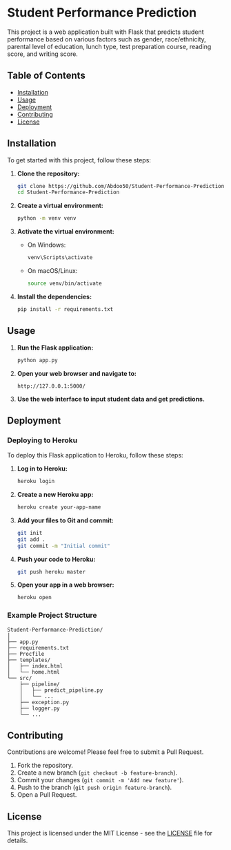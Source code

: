 # Student Performance Prediction

This project is a web application built with Flask that predicts student performance based on various factors such as gender, race/ethnicity, parental level of education, lunch type, test preparation course, reading score, and writing score.

## Table of Contents

- [Installation](#installation)
- [Usage](#usage)
- [Deployment](#deployment)
- [Contributing](#contributing)
- [License](#license)

## Installation

To get started with this project, follow these steps:

1. **Clone the repository:**
   ```bash
   git clone https://github.com/Abdoo50/Student-Performance-Prediction.git
   cd Student-Performance-Prediction
   ```

2. **Create a virtual environment:**
   ```bash
   python -m venv venv
   ```

3. **Activate the virtual environment:**
   - On Windows:
     ```bash
     venv\Scripts\activate
     ```
   - On macOS/Linux:
     ```bash
     source venv/bin/activate
     ```

4. **Install the dependencies:**
   ```bash
   pip install -r requirements.txt
   ```

## Usage

1. **Run the Flask application:**
   ```bash
   python app.py
   ```

2. **Open your web browser and navigate to:**
   ```
   http://127.0.0.1:5000/
   ```

3. **Use the web interface to input student data and get predictions.**

## Deployment

### Deploying to Heroku

To deploy this Flask application to Heroku, follow these steps:

1. **Log in to Heroku:**
   ```bash
   heroku login
   ```

2. **Create a new Heroku app:**
   ```bash
   heroku create your-app-name
   ```

3. **Add your files to Git and commit:**
   ```bash
   git init
   git add .
   git commit -m "Initial commit"
   ```

4. **Push your code to Heroku:**
   ```bash
   git push heroku master
   ```

5. **Open your app in a web browser:**
   ```bash
   heroku open
   ```

### Example Project Structure

```
Student-Performance-Prediction/
│
├── app.py
├── requirements.txt
├── Procfile
├── templates/
│   ├── index.html
│   └── home.html
└── src/
    ├── pipeline/
    │   ├── predict_pipeline.py
    │   └── ...
    ├── exception.py
    ├── logger.py
    └── ...
```

## Contributing

Contributions are welcome! Please feel free to submit a Pull Request.

1. Fork the repository.
2. Create a new branch (`git checkout -b feature-branch`).
3. Commit your changes (`git commit -m 'Add new feature'`).
4. Push to the branch (`git push origin feature-branch`).
5. Open a Pull Request.

## License

This project is licensed under the MIT License - see the [LICENSE](LICENSE) file for details.
